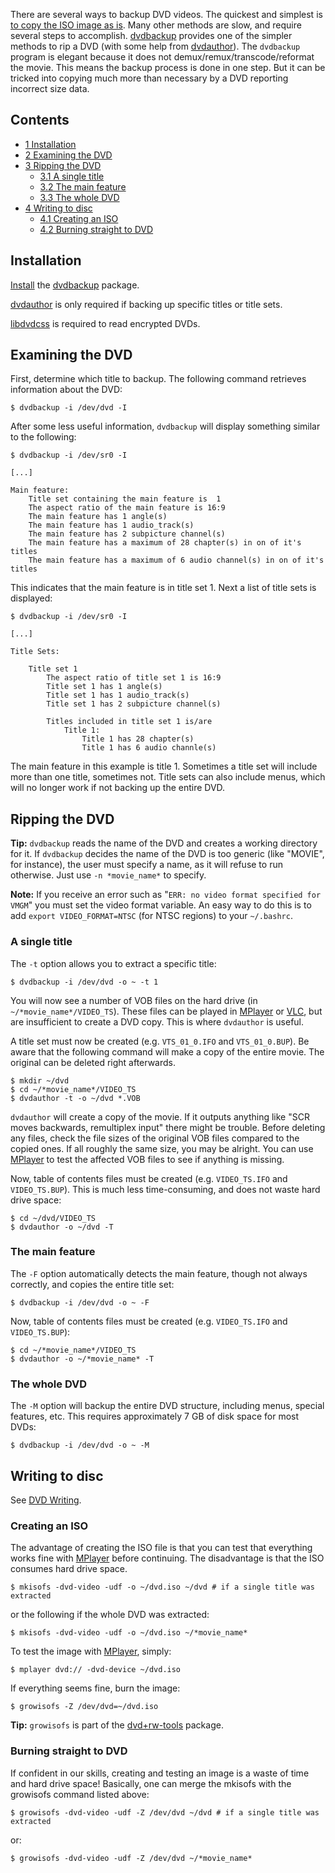 There are several ways to backup DVD videos. The quickest and simplest is [to copy the ISO image as is](/index.php/Optical_disc_drive#Reading_an_ISO_image_from_a_CD.2C_DVD.2C_or_BD "Optical disc drive"). Many other methods are slow, and require several steps to accomplish. [dvdbackup](https://www.archlinux.org/packages/?name=dvdbackup) provides one of the simpler methods to rip a DVD (with some help from [dvdauthor](https://www.archlinux.org/packages/?name=dvdauthor)). The `dvdbackup` program is elegant because it does not demux/remux/transcode/reformat the movie. This means the backup process is done in one step. But it can be tricked into copying much more than necessary by a DVD reporting incorrect size data.

## Contents

*   [1 Installation](#Installation)
*   [2 Examining the DVD](#Examining_the_DVD)
*   [3 Ripping the DVD](#Ripping_the_DVD)
    *   [3.1 A single title](#A_single_title)
    *   [3.2 The main feature](#The_main_feature)
    *   [3.3 The whole DVD](#The_whole_DVD)
*   [4 Writing to disc](#Writing_to_disc)
    *   [4.1 Creating an ISO](#Creating_an_ISO)
    *   [4.2 Burning straight to DVD](#Burning_straight_to_DVD)

## Installation

[Install](/index.php/Install "Install") the [dvdbackup](https://www.archlinux.org/packages/?name=dvdbackup) package.

[dvdauthor](https://www.archlinux.org/packages/?name=dvdauthor) is only required if backing up specific titles or title sets.

[libdvdcss](https://www.archlinux.org/packages/?name=libdvdcss) is required to read encrypted DVDs.

## Examining the DVD

First, determine which title to backup. The following command retrieves information about the DVD:

```
$ dvdbackup -i /dev/dvd -I

```

After some less useful information, `dvdbackup` will display something similar to the following:

```
$ dvdbackup -i /dev/sr0 -I

```

```
[...]

Main feature:
	Title set containing the main feature is  1
	The aspect ratio of the main feature is 16:9
	The main feature has 1 angle(s)
	The main feature has 1 audio_track(s)
	The main feature has 2 subpicture channel(s)
	The main feature has a maximum of 28 chapter(s) in on of it's titles
	The main feature has a maximum of 6 audio channel(s) in on of it's titles

```

This indicates that the main feature is in title set 1\. Next a list of title sets is displayed:

```
$ dvdbackup -i /dev/sr0 -I

```

```
[...]

Title Sets:

	Title set 1
		The aspect ratio of title set 1 is 16:9
		Title set 1 has 1 angle(s)
		Title set 1 has 1 audio_track(s)
		Title set 1 has 2 subpicture channel(s)

		Titles included in title set 1 is/are
			Title 1:
				Title 1 has 28 chapter(s)
				Title 1 has 6 audio channle(s)

```

The main feature in this example is title 1\. Sometimes a title set will include more than one title, sometimes not. Title sets can also include menus, which will no longer work if not backing up the entire DVD.

## Ripping the DVD

**Tip:** `dvdbackup` reads the name of the DVD and creates a working directory for it. If `dvdbackup` decides the name of the DVD is too generic (like "MOVIE", for instance), the user must specify a name, as it will refuse to run otherwise. Just use `-n *movie_name*` to specify.

**Note:** If you receive an error such as "`ERR: no video format specified for VMGM`" you must set the video format variable. An easy way to do this is to add `export VIDEO_FORMAT=NTSC` (for NTSC regions) to your `~/.bashrc`.

### A single title

The `-t` option allows you to extract a specific title:

```
$ dvdbackup -i /dev/dvd -o ~ -t 1

```

You will now see a number of VOB files on the hard drive (in `~/*movie_name*/VIDEO_TS`). These files can be played in [MPlayer](/index.php/MPlayer "MPlayer") or [VLC](/index.php/VLC "VLC"), but are insufficient to create a DVD copy. This is where `dvdauthor` is useful.

A title set must now be created (e.g. `VTS_01_0.IFO` and `VTS_01_0.BUP`). Be aware that the following command will make a copy of the entire movie. The original can be deleted right afterwards.

```
$ mkdir ~/dvd
$ cd ~/*movie_name*/VIDEO_TS
$ dvdauthor -t -o ~/dvd *.VOB

```

`dvdauthor` will create a copy of the movie. If it outputs anything like "SCR moves backwards, remultiplex input" there might be trouble. Before deleting any files, check the file sizes of the original VOB files compared to the copied ones. If all roughly the same size, you may be alright. You can use [MPlayer](/index.php/MPlayer "MPlayer") to test the affected VOB files to see if anything is missing.

Now, table of contents files must be created (e.g. `VIDEO_TS.IFO` and `VIDEO_TS.BUP`). This is much less time-consuming, and does not waste hard drive space:

```
$ cd ~/dvd/VIDEO_TS
$ dvdauthor -o ~/dvd -T

```

### The main feature

The `-F` option automatically detects the main feature, though not always correctly, and copies the entire title set:

```
$ dvdbackup -i /dev/dvd -o ~ -F

```

Now, table of contents files must be created (e.g. `VIDEO_TS.IFO` and `VIDEO_TS.BUP`):

```
$ cd ~/*movie_name*/VIDEO_TS
$ dvdauthor -o ~/*movie_name* -T

```

### The whole DVD

The `-M` option will backup the entire DVD structure, including menus, special features, etc. This requires approximately 7 GB of disk space for most DVDs:

```
$ dvdbackup -i /dev/dvd -o ~ -M

```

## Writing to disc

See [DVD Writing](/index.php/DVD_Writing "DVD Writing").

### Creating an ISO

The advantage of creating the ISO file is that you can test that everything works fine with [MPlayer](/index.php/MPlayer "MPlayer") before continuing. The disadvantage is that the ISO consumes hard drive space.

```
$ mkisofs -dvd-video -udf -o ~/dvd.iso ~/dvd # if a single title was extracted

```

or the following if the whole DVD was extracted:

```
$ mkisofs -dvd-video -udf -o ~/dvd.iso ~/*movie_name*

```

To test the image with [MPlayer](/index.php/MPlayer "MPlayer"), simply:

```
$ mplayer dvd:// -dvd-device ~/dvd.iso

```

If everything seems fine, burn the image:

```
$ growisofs -Z /dev/dvd=~/dvd.iso

```

**Tip:** `growisofs` is part of the [dvd+rw-tools](https://www.archlinux.org/packages/?name=dvd%2Brw-tools) package.

### Burning straight to DVD

If confident in our skills, creating and testing an image is a waste of time and hard drive space! Basically, one can merge the mkisofs with the growisofs command listed above:

```
$ growisofs -dvd-video -udf -Z /dev/dvd ~/dvd # if a single title was extracted

```

or:

```
$ growisofs -dvd-video -udf -Z /dev/dvd ~/*movie_name*

```